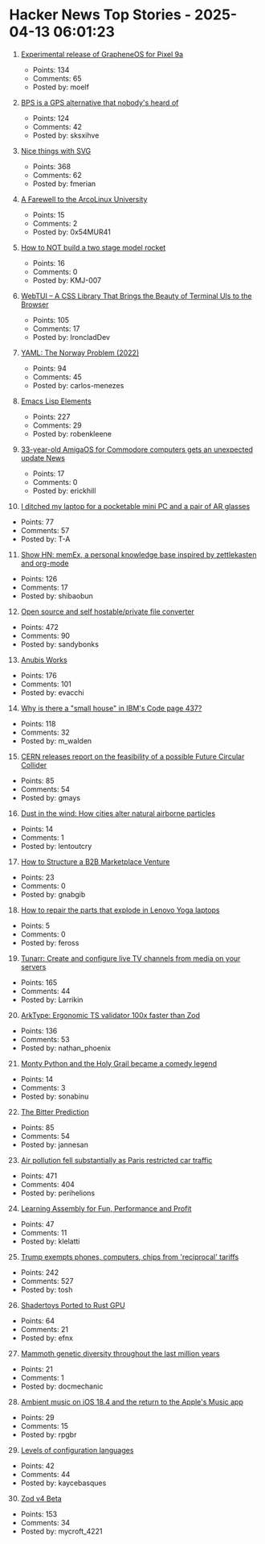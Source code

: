 # Hacker News Top Stories - 2025-04-13 06:01:23

1. [Experimental release of GrapheneOS for Pixel 9a](https://grapheneos.social/@GrapheneOS/114327666433966529)
   - Points: 134
   - Comments: 65
   - Posted by: moelf

2. [BPS is a GPS alternative that nobody's heard of](https://www.jeffgeerling.com/blog/2025/bps-gps-alternative-nobodys-heard)
   - Points: 124
   - Comments: 42
   - Posted by: sksxihve

3. [Nice things with SVG](https://fuma-nama.vercel.app/blog/svg-art)
   - Points: 368
   - Comments: 62
   - Posted by: fmerian

4. [A Farewell to the ArcoLinux University](https://www.arcolinux.info/a-farewell-to-the-arcolinux-university/)
   - Points: 15
   - Comments: 2
   - Posted by: 0x54MUR41

5. [How to NOT build a two stage model rocket](https://knowone08.gitbook.io/vgecrocketry)
   - Points: 16
   - Comments: 0
   - Posted by: KMJ-007

6. [WebTUI – A CSS Library That Brings the Beauty of Terminal UIs to the Browser](https://webtui.ironclad.sh)
   - Points: 105
   - Comments: 17
   - Posted by: IroncladDev

7. [YAML: The Norway Problem (2022)](https://www.bram.us/2022/01/11/yaml-the-norway-problem/)
   - Points: 94
   - Comments: 45
   - Posted by: carlos-menezes

8. [Emacs Lisp Elements](https://protesilaos.com/emacs/emacs-lisp-elements)
   - Points: 227
   - Comments: 29
   - Posted by: robenkleene

9. [33-year-old AmigaOS for Commodore computers gets an unexpected update News](https://www.tomshardware.com/software/operating-systems/33-year-old-amigaos-for-commodore-computers-gets-an-unexpected-update)
   - Points: 17
   - Comments: 0
   - Posted by: erickhill

10. [I ditched my laptop for a pocketable mini PC and a pair of AR glasses](https://www.tomsguide.com/computing/i-ditched-my-laptop-for-a-pocketable-mini-pc-and-a-pair-of-ar-glasses-heres-what-happened)
   - Points: 77
   - Comments: 57
   - Posted by: T-A

11. [Show HN: memEx, a personal knowledge base inspired by zettlekasten and org-mode](https://gitea.bubbletea.dev/shibao/memex)
   - Points: 126
   - Comments: 17
   - Posted by: shibaobun

12. [Open source and self hostable/private file converter](https://vert.sh)
   - Points: 472
   - Comments: 90
   - Posted by: sandybonks

13. [Anubis Works](https://xeiaso.net/notes/2025/anubis-works/)
   - Points: 176
   - Comments: 101
   - Posted by: evacchi

14. [Why is there a "small house" in IBM's Code page 437?](https://blog.glyphdrawing.club/why-is-there-a-small-house-in-ibm-s-code-page-437/)
   - Points: 118
   - Comments: 32
   - Posted by: m_walden

15. [CERN releases report on the feasibility of a possible Future Circular Collider](https://home.cern/news/news/accelerators/cern-releases-report-feasibility-possible-future-circular-collider)
   - Points: 85
   - Comments: 54
   - Posted by: gmays

16. [Dust in the wind: How cities alter natural airborne particles](https://phys.org/news/2025-04-cities-natural-airborne-particles.html)
   - Points: 14
   - Comments: 1
   - Posted by: lentoutcry

17. [How to Structure a B2B Marketplace Venture](https://sloanreview.mit.edu/article/how-to-structure-a-b2b-marketplace-venture/)
   - Points: 23
   - Comments: 0
   - Posted by: gnabgib

18. [How to repair the parts that explode in Lenovo Yoga laptops](http://adammunich.com/how-to-repair-the-parts-that-explode-in-lenovo-yoga-laptops/)
   - Points: 5
   - Comments: 0
   - Posted by: feross

19. [Tunarr: Create and configure live TV channels from media on your servers](https://tunarr.com/)
   - Points: 165
   - Comments: 44
   - Posted by: Larrikin

20. [ArkType: Ergonomic TS validator 100x faster than Zod](https://arktype.io/)
   - Points: 136
   - Comments: 53
   - Posted by: nathan_phoenix

21. [Monty Python and the Holy Grail became a comedy legend](https://www.bbc.com/culture/article/20250407-how-monty-python-and-the-holy-grail-became-a-comedy-legend)
   - Points: 14
   - Comments: 3
   - Posted by: sonabinu

22. [The Bitter Prediction](https://4zm.org/2025/04/05/bitter-prediction.html)
   - Points: 85
   - Comments: 54
   - Posted by: jannesan

23. [Air pollution fell substantially as Paris restricted car traffic](https://www.washingtonpost.com/climate-solutions/2025/04/12/air-pollution-paris-health-cars/)
   - Points: 471
   - Comments: 404
   - Posted by: perihelions

24. [Learning Assembly for Fun, Performance and Profit](https://thechipletter.substack.com/p/learning-assembly-for-fun-and-profit)
   - Points: 47
   - Comments: 11
   - Posted by: klelatti

25. [Trump exempts phones, computers, chips from 'reciprocal' tariffs](https://www.bloomberg.com/news/articles/2025-04-12/trump-exempts-phones-computers-chips-from-reciprocal-tariffs)
   - Points: 242
   - Comments: 527
   - Posted by: tosh

26. [Shadertoys Ported to Rust GPU](https://rust-gpu.github.io/blog/2025/04/10/shadertoys/)
   - Points: 64
   - Comments: 21
   - Posted by: efnx

27. [Mammoth genetic diversity throughout the last million years](https://www.sciencedaily.com/releases/2025/04/250409114704.htm)
   - Points: 21
   - Comments: 1
   - Posted by: docmechanic

28. [Ambient music on iOS 18.4 and the return to the Apple's Music app](https://manualdousuario.net/en/ambient-music-ios-18-4/)
   - Points: 29
   - Comments: 15
   - Posted by: rpgbr

29. [Levels of configuration languages](https://beza1e1.tuxen.de/config_levels.html)
   - Points: 42
   - Comments: 44
   - Posted by: kaycebasques

30. [Zod v4 Beta](https://v4.zod.dev/v4)
   - Points: 153
   - Comments: 34
   - Posted by: mycroft_4221

